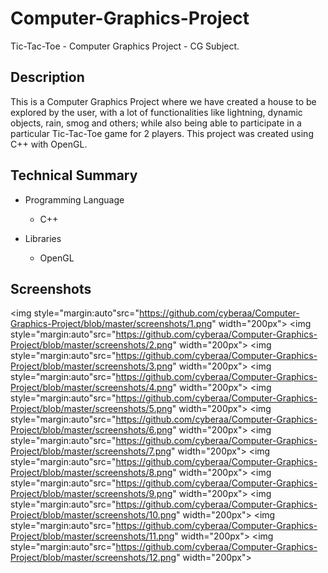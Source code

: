 # Computer-Graphics-Project
Tic-Tac-Toe - Computer Graphics Project - CG Subject.

Description
-----------------
This is a Computer Graphics Project where we have created a house to be explored by the user, with a lot of functionalities like lightning, dynamic objects, rain, smog and others; while also being able to participate in a particular Tic-Tac-Toe game for 2 players. This project was created using C++ with OpenGL.

Technical Summary
-----------------
 - Programming Language
    - C++

 - Libraries
    - OpenGL


Screenshots
----------------


<img style="margin:auto"src="https://github.com/cyberaa/Computer-Graphics-Project/blob/master/screenshots/1.png" width="200px">
<img style="margin:auto"src="https://github.com/cyberaa/Computer-Graphics-Project/blob/master/screenshots/2.png" width="200px">
<img style="margin:auto"src="https://github.com/cyberaa/Computer-Graphics-Project/blob/master/screenshots/3.png" width="200px">
<img style="margin:auto"src="https://github.com/cyberaa/Computer-Graphics-Project/blob/master/screenshots/4.png" width="200px">
<img style="margin:auto"src="https://github.com/cyberaa/Computer-Graphics-Project/blob/master/screenshots/5.png" width="200px">
<img style="margin:auto"src="https://github.com/cyberaa/Computer-Graphics-Project/blob/master/screenshots/6.png" width="200px">
<img style="margin:auto"src="https://github.com/cyberaa/Computer-Graphics-Project/blob/master/screenshots/7.png" width="200px">
<img style="margin:auto"src="https://github.com/cyberaa/Computer-Graphics-Project/blob/master/screenshots/8.png" width="200px">
<img style="margin:auto"src="https://github.com/cyberaa/Computer-Graphics-Project/blob/master/screenshots/9.png" width="200px">
<img style="margin:auto"src="https://github.com/cyberaa/Computer-Graphics-Project/blob/master/screenshots/10.png" width="200px">
<img style="margin:auto"src="https://github.com/cyberaa/Computer-Graphics-Project/blob/master/screenshots/11.png" width="200px">
<img style="margin:auto"src="https://github.com/cyberaa/Computer-Graphics-Project/blob/master/screenshots/12.png" width="200px">



